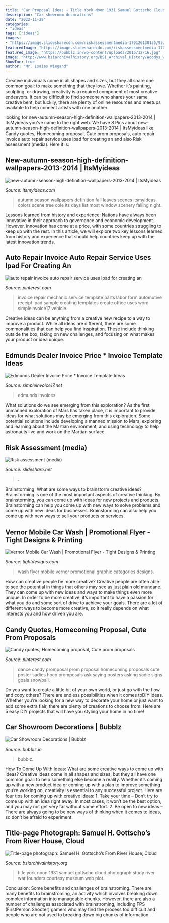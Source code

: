 ```yaml
---
title: "Car Proposal Ideas ~ Title York Noon 1931 Samuel Gottscho Cloud Photograph Study River War Founders Courtesy Museum Web Plot"
description: "Car showroom decorations"
date: "2022-11-29"
categories:
- "ideas"
tags: ["ideas"]
images:
- "https://image.slidesharecdn.com/riskassessmentmedia-170126130135/95/risk-assessment-media-3-638.jpg?cb=1485435705"
featuredImage: "https://image.slidesharecdn.com/riskassessmentmedia-170126130135/95/risk-assessment-media-3-638.jpg?cb=1485435705"
featured_image: "https://bubblz.in/wp-content/uploads/2016/12/16.jpg"
image: "http://www.bsiarchivalhistory.org/BSI_Archival_History/Woodys_World_files/droppedImage.png"
ShowToc: true
author: "Mr. Isaias Wiegand"
---
```



Creative individuals come in all shapes and sizes, but they all share one common goal: to make something that they love. Whether it’s painting, sculpting, or drawing, creativity is a required component of most creative endeavors. It can be difficult to find someone who shares your same creative bent, but luckily, there are plenty of online resources and meetups available to help connect artists with one another.

	

		
looking for new-autumn-season-high-definition-wallpapers-2013-2014 | ItsMyideas you've came to the right web. We have 8 Pics about new-autumn-season-high-definition-wallpapers-2013-2014 | ItsMyideas like Candy quotes, Homecoming proposal, Cute prom proposals, auto repair invoice auto repair service uses ipad for creating an and also Risk assessment (media). Here it is:
		
    
## New-autumn-season-high-definition-wallpapers-2013-2014 | ItsMyideas

<img loading=lazy src="http://itsmyideas.com/wp-content/uploads/2013/04/new-autumn-season-high-definition-wallpapers-2013-2014.jpg" onerror="this.onerror=null;this.src='https://tse2.mm.bing.net/th?id=OIP.SlA14Ggapd9Iq_uHoUYwSAHaF7&amp;pid=15.1';" alt="new-autumn-season-high-definition-wallpapers-2013-2014 | ItsMyideas">

_Source: itsmyideas.com_

>autumn season wallpapers definition fall leaves scenes itsmyideas colors scene tree cole its days list most window scenery falling night. 

	

Lessons learned from history and experience:
Nations have always been innovative in their approach to governance and economic development. However, innovation has come at a price, with some countries struggling to keep up with the rest. In this article, we will explore two key lessons learned from history and experience that should help countries keep up with the latest innovation trends.

    
## Auto Repair Invoice Auto Repair Service Uses Ipad For Creating An

<img loading=lazy src="https://i.pinimg.com/originals/4c/49/b7/4c49b75016fe708104ef4b29596ee102.jpg" onerror="this.onerror=null;this.src='https://tse2.mm.bing.net/th?id=OIP.-xK-eHEXSsTsy0asfWgtqgHaJ4&amp;pid=15.1';" alt="auto repair invoice auto repair service uses ipad for creating an">

_Source: pinterest.com_

>invoice repair mechanic service template parts labor form automotive receipt ipad sample creating templates create office uses word simpleinvoice17 vehicle. 

	

Creative ideas can be anything from a creative new recipe to a way to improve a product. While all ideas are different, there are some commonalities that can help you find inspiration. These include thinking outside the box, taking on new challenges, and focusing on what makes your product or idea unique.

    
## Edmunds Dealer Invoice Price * Invoice Template Ideas

<img loading=lazy src="https://simpleinvoice17.net/wp-content/uploads/2017/08/edmunds-invoice-price-invoice-template-ideas-edmunds-dealer-invoice-price.jpg" onerror="this.onerror=null;this.src='https://tse1.mm.bing.net/th?id=OIP.6tjKDf1nAnH6sflmFaul9wHaNK&amp;pid=15.1';" alt="Edmunds Dealer Invoice Price * Invoice Template Ideas">

_Source: simpleinvoice17.net_

>edmunds invoices. 

	

What solutions do we see emerging from this exploration?
As the first unmanned exploration of Mars has taken place, it is important to provide ideas for what solutions may be emerging from this exploration. Some potential solutions include developing a manned mission to Mars, exploring and learning about the Martian environment, and using technology to help astronauts live and work on the Martian surface.

    
## Risk Assessment (media)

<img loading=lazy src="https://image.slidesharecdn.com/riskassessmentmedia-170126130135/95/risk-assessment-media-3-638.jpg?cb=1485435705" onerror="this.onerror=null;this.src='https://tse2.mm.bing.net/th?id=OIP.62CGxJut5eRNPemgY_EuXAHaEK&amp;pid=15.1';" alt="Risk assessment (media)">

_Source: slideshare.net_

>. 

	

Brainstorming: What are some ways to brainstorm creative ideas?
Brainstorming is one of the most important aspects of creative thinking. By brainstorming, you can come up with ideas for new projects and products. Brainstorming can help you come up with new ways to solve problems and come up with new ideas for businesses. Brainstorming can also help you come up with new ways to sell your products or services.

    
## Vernor Mobile Car Wash | Promotional Flyer - Tight Designs &amp; Printing

<img loading=lazy src="https://tightdesigns.com/web-graphic-design/wp-content/uploads/2011/06/vernor-car-wash-22.jpg" onerror="this.onerror=null;this.src='https://tse4.mm.bing.net/th?id=OIP.JWRqebGR0rKDtHgNGYTfYgHaLH&amp;pid=15.1';" alt="Vernor Mobile Car Wash | Promotional Flyer - Tight Designs &amp; Printing">

_Source: tightdesigns.com_

>wash flyer mobile vernor promotional graphic categories designs. 

	

How can creative people be more creative?
Creative people are often able to see the potential in things that others may see as just plain old mundane. They can come up with new ideas and ways to make things even more unique. In order to be more creative, it’s important to have a passion for what you do and some sort of drive to achieve your goals. There are a lot of different ways to become more creative, so it really depends on what interests you and how driven you are.

    
## Candy Quotes, Homecoming Proposal, Cute Prom Proposals

<img loading=lazy src="https://i.pinimg.com/originals/c6/7b/6e/c67b6ef5bfa6c2ca23d61290f1fe8454.jpg" onerror="this.onerror=null;this.src='https://tse2.mm.bing.net/th?id=OIP.ZWLzPHMqOJSN-CWn328eDAAAAA&amp;pid=15.1';" alt="Candy quotes, Homecoming proposal, Cute prom proposals">

_Source: pinterest.com_

>dance candy promposal prom proposal homecoming proposals cute poster sadies hoco promposals ask saying posters asking sadie signs goals snowball. 

	

Do you want to create a little bit of your own world, or just go with the flow and copy others? There are endless possibilities when it comes toDIY ideas. Whether you’re looking for a new way to decorate your home or just want to add some extra flair, there are plenty of creations to choose from. Here are 5 easy DIY projects that will have you styling your home in no time!

    
## Car Showroom Decorations | Bubblz

<img loading=lazy src="https://bubblz.in/wp-content/uploads/2016/12/16.jpg" onerror="this.onerror=null;this.src='https://tse4.mm.bing.net/th?id=OIP.lOC3quBfMjP_ULFE9Zag0wHaFj&amp;pid=15.1';" alt="Car Showroom Decorations | Bubblz">

_Source: bubblz.in_

>bubblz. 

	

How To Come Up With Ideas: What are some creative ways to come up with ideas?
Creative ideas come in all shapes and sizes, but they all have one common goal: to help something else become a reality. Whether it’s coming up with a new product idea or coming up with a plan to improve something you’re working on, creativity is essential to any successful project. Here are four tips for coming up with creative ideas: 1. Take your time – Don’t try to come up with an idea right away. In most cases, it won’t be the best option, and you may not get very far without some effort. 2. Be open to new ideas – There are always going to be new ways of thinking when it comes to ideas, so don’t be afraid to experiment. 
    
## Title-page Photograph: Samuel H. Gottscho’s From River House, Cloud

<img loading=lazy src="http://www.bsiarchivalhistory.org/BSI_Archival_History/Woodys_World_files/droppedImage.png" onerror="this.onerror=null;this.src='https://tse1.mm.bing.net/th?id=OIP.UPWdv9sar2hUuhno3VnPYwHaFC&amp;pid=15.1';" alt="Title-page photograph: Samuel H. Gottscho’s From River House, Cloud">

_Source: bsiarchivalhistory.org_

>title york noon 1931 samuel gottscho cloud photograph study river war founders courtesy museum web plot. 

	

Conclusion: Some benefits and challenges of brainstroming.
There are many benefits to brainstroming, an activity which involves breaking down complex information into manageable chunks. However, there are also a number of challenges associated with brainstroming, including FPS (FirstPerson Shooter) gamers who may find the process too difficult and people who are not used to breaking down big chunks of information.

